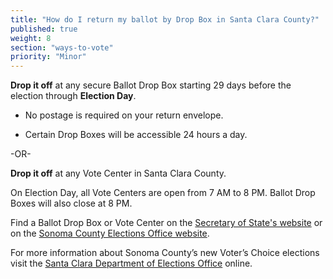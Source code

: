 ```yaml
---
title: "How do I return my ballot by Drop Box in Santa Clara County?"
published: true
weight: 8
section: "ways-to-vote"
priority: "Minor"
---
```


**Drop it off** at any secure Ballot Drop Box starting 29 days before the election through **Election Day**.  

- No postage is required on your return envelope.  

- Certain Drop Boxes will be accessible 24 hours a day.        

-OR-

**Drop it off** at any Vote Center in Santa Clara County.   

On Election Day, all Vote Centers are open from 7 AM to 8 PM. Ballot Drop Boxes will also close at 8 PM. 

Find a Ballot Drop Box or Vote Center on the [Secretary of State's website](https://caearlyvoting.sos.ca.gov/) or on the [Sonoma County Elections Office website](https://sonomacounty.maps.arcgis.com/apps/webappviewer/index.html?id=20319983129d4b5fb1b5f2922044db95). 

For more information about Sonoma County’s new Voter’s Choice elections visit the [Santa Clara Department of Elections Office](https://sonomacounty.ca.gov/administrative-support-and-fiscal-services/clerk-recorder-assessor-registrar-of-voters/registrar-of-voters) online.  

